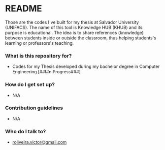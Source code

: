 # README #

Those are the codes I've built for my thesis at Salvador University (UNIFACS). The name of this tool is Knowledge HUB (KHUB) and its purpose is educational. The idea is to share references (knowledge) between students inside or outside the classroom, thus helping students's learning or professors's teaching.

### What is this repository for? ###

* Codes for my Thesis developed during my bachelor degree in Computer Engineering [##I#n Progress###]

### How do I get set up? ###

* N/A

### Contribution guidelines ###

* N/A

### Who do I talk to? ###

* roliveira.victor@gmail.com
